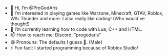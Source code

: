 - 👋 Hi, I’m @ProGodAris
- 👀 I’m interested in playing games like Warzone, Minecraft, GTAV, Roblox, WAr Thunder and more. I also really like coding! (Who would've thought!)
- 🌱 I’m currently learning how to code with Lua, C++ and HTML.
- 📫 How to reach me: Discord: "progodaris"
- 😄 Pronouns: The defaults I guess 🤨. (Male)
- ⚡ Fun fact: I started programming because of Roblox Studio!

<!---
ProGodAris/ProGodAris is a ✨ special ✨ repository because its `README.md` (this file) appears on your GitHub profile.
You can click the Preview link to take a look at your changes.
--->
